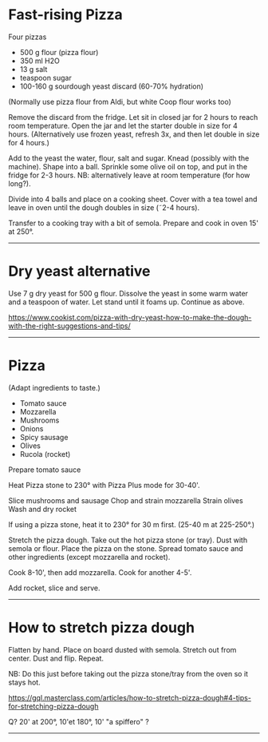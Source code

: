 # Fast-rising Pizza

Four pizzas

- 500 g flour (pizza flour)
- 350 ml H2O
- 13 g salt
- teaspoon sugar
- 100-160 g sourdough yeast discard (60-70% hydration) 

(Normally use pizza flour from Aldi, but white Coop flour works too)

Remove the discard from the fridge.
Let sit in closed jar for 2 hours to reach room temperature.
Open the jar and let the starter double in size for 4 hours.
(Alternatively use frozen yeast, refresh 3x, and then let double in size for 4 hours.)

Add to the yeast the water, flour, salt and sugar. 
Knead (possibly with the machine).
Shape into a ball. Sprinkle some olive oil on top, and put in the fridge for 2-3 hours.
NB: alternatively leave at room temperature (for how long?).

Divide into 4 balls and place on a cooking sheet.
Cover with a tea towel and leave in oven until the dough doubles in size (˜2-4 hours).

Transfer to a cooking tray with a bit of semola. Prepare and cook in oven 15' at 250°.

---
# Dry yeast alternative

Use 7 g dry yeast for 500 g flour.
Dissolve the yeast in some warm water and a teaspoon of water.
Let stand until it foams up.
Continue as above.

https://www.cookist.com/pizza-with-dry-yeast-how-to-make-the-dough-with-the-right-suggestions-and-tips/

---
# Pizza

(Adapt ingredients to taste.)

- Tomato sauce
- Mozzarella
- Mushrooms
- Onions
- Spicy sausage
- Olives
- Rucola (rocket)

Prepare tomato sauce

Heat Pizza stone to 230° with Pizza Plus mode for 30-40'.

Slice mushrooms and sausage
Chop and strain mozzarella
Strain olives
Wash and dry rocket

If using a pizza stone, heat it to 230° for 30 m first. 
(25-40 m at 225-250°.)

Stretch the pizza dough.
Take out the hot pizza stone (or tray). Dust with semola or flour.
Place the pizza on the stone.
Spread tomato sauce and other ingredients (except mozzarella and rocket).

Cook 8-10', then add mozzarella.
Cook for another 4-5'.

Add rocket, slice and serve.

---
# How to stretch pizza dough

Flatten by hand. Place on board dusted with semola.
Stretch out from center. Dust and flip. Repeat.

NB: Do this just before taking out the pizza stone/tray from the oven so it stays hot.

https://gql.masterclass.com/articles/how-to-stretch-pizza-dough#4-tips-for-stretching-pizza-dough

Q? 20' at 200°, 10'et 180°, 10' "a spiffero" ?

---
